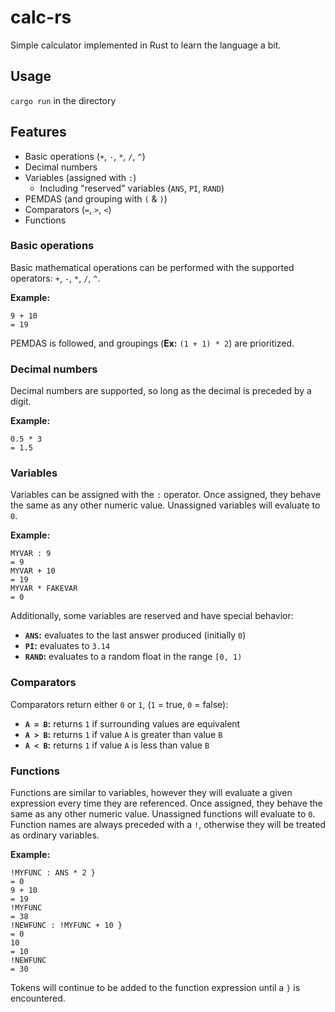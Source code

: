 # calc-rs

Simple calculator implemented in Rust to learn the language a bit.

## Usage
`cargo run` in the directory

## Features
- Basic operations (`+`, `-`, `*`, `/`, `^`)
- Decimal numbers
- Variables (assigned with `:`)
  - Including "reserved" variables (`ANS`, `PI`, `RAND`)
- PEMDAS (and grouping with `(` & `)`)
- Comparators (`=`, `>`, `<`)
- Functions

### Basic operations

Basic mathematical operations can be performed with the supported operators: `+`, `-`, `*`, `/`, `^`.

**Example:**

    9 + 10
    = 19


PEMDAS is followed, and groupings (**Ex:** `(1 + 1) * 2`) are prioritized.

### Decimal numbers

Decimal numbers are supported, so long as the decimal is preceded by a digit.

**Example:**

    0.5 * 3
    = 1.5

### Variables

Variables can be assigned with the `:` operator. Once assigned, they behave the same as any other numeric value. Unassigned variables will evaluate to `0`.

**Example:**

    MYVAR : 9
    = 9
    MYVAR + 10
    = 19
    MYVAR * FAKEVAR
    = 0

Additionally, some variables are reserved and have special behavior:

- **`ANS`:** evaluates to the last answer produced (initially `0`)
- **`PI`:** evaluates to `3.14`
- **`RAND`:** evaluates to a random float in the range `[0, 1)`

### Comparators

Comparators return either `0` or `1`, (`1` = true, `0` = false):

- **`A = B`:** returns `1` if surrounding values are equivalent
- **`A > B`:** returns `1` if value `A` is greater than value `B`
- **`A < B`:** returns `1` if value `A` is less than value `B`

### Functions

Functions are similar to variables, however they will evaluate a given expression every time they are referenced. Once assigned, they behave the same as any other numeric value. Unassigned functions will evaluate to `0`. Function names are always preceded with a `!`, otherwise they will be treated as ordinary variables.

**Example:**

    !MYFUNC : ANS * 2 }
    = 0
    9 + 10
    = 19
    !MYFUNC
    = 38
    !NEWFUNC : !MYFUNC + 10 }
    = 0
    10
    = 10
    !NEWFUNC
    = 30

Tokens will continue to be added to the function expression until a `}` is encountered.